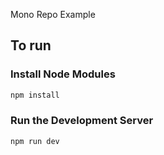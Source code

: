 Mono Repo Example

## To run 

### Install Node Modules
```sh
npm install
```
### Run the Development Server
```sh
npm run dev
```

